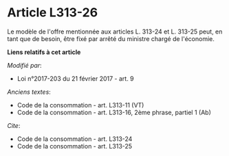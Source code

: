 # Article L313-26

Le modèle de l'offre mentionnée aux articles L. 313-24 et L. 313-25 peut, en tant que de besoin, être fixé par arrêté du
ministre chargé de l'économie.

**Liens relatifs à cet article**

_Modifié par_:

  - Loi n°2017-203 du 21 février 2017 - art. 9

_Anciens textes_:

  - Code de la consommation - art. L313-11 (VT)
  - Code de la consommation - art. L313-16, 2ème phrase, partiel 1 (Ab)

_Cite_:

  - Code de la consommation - art. L313-24
  - Code de la consommation - art. L313-25
